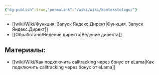 ```yaml
---
{"dg-publish":true,"permalink":"/wiki/wiki/kontekstologu/"}
---
```


- [[wiki/Wiki/Функция. Запуск Яндекс.Директ\|Функция. Запуск Яндекс.Директ]]
- [[Обработано/Ведение директа\|Ведение директа]]

## Материалы:
- [[wiki/Wiki/Как подключить calltracking через бонус от eLama\|Как подключить calltracking через бонус от eLama]]